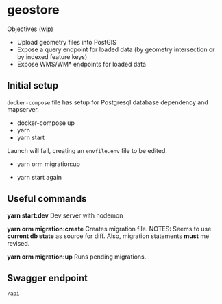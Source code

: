 # geostore

Objectives (wip)

- Upload geometry files into PostGIS
- Expose a query endpoint for loaded data (by geometry intersection or by indexed feature keys)
- Expose WMS/WM\* endpoints for loaded data

## Initial setup

`docker-compose` file has setup for Postgresql database dependency and mapserver.

- docker-compose up
- yarn
- yarn start

Launch will fail, creating an `envfile.env` file to be edited.

- yarn orm migration:up

- yarn start again

## Useful commands

**yarn start:dev** Dev server with nodemon

**yarn orm migration:create** Creates migration file. NOTES: Seems to use **current db state** as source for diff. Also, migration statements **must** me revised.

**yarn orm migration:up** Runs pending migrations.

## Swagger endpoint

`/api`
